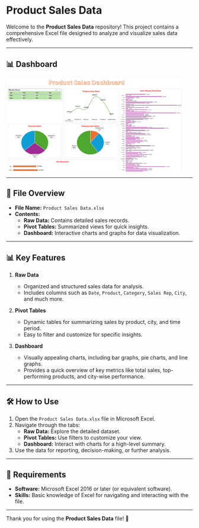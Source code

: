 # Product Sales Data

Welcome to the **Product Sales Data** repository! This project contains a comprehensive Excel file designed to analyze and visualize sales data effectively.

---

## 📊 Dashboard

<img src="Dashboard.png" height="250px" width="480px">

---

## 📂 File Overview

- **File Name:** `Product Sales Data.xlsx`  
- **Contents:**  
    - **Raw Data:** Contains detailed sales records.  
    - **Pivot Tables:** Summarized views for quick insights.  
    - **Dashboard:** Interactive charts and graphs for data visualization.

---

## 📊 Key Features

1. **Raw Data**  
     - Organized and structured sales data for analysis.  
     - Includes columns such as `Date`, `Product`, `Category`, `Sales Rep`, `City`, and much more.

2. **Pivot Tables**  
     - Dynamic tables for summarizing sales by product, city, and time period.  
     - Easy to filter and customize for specific insights.

3. **Dashboard**  
     - Visually appealing charts, including bar graphs, pie charts, and line graphs.  
     - Provides a quick overview of key metrics like total sales, top-performing products, and city-wise performance.

---

## 🛠️ How to Use

1. Open the `Product Sales Data.xlsx` file in Microsoft Excel.  
2. Navigate through the tabs:  
     - **Raw Data:** Explore the detailed dataset.  
     - **Pivot Tables:** Use filters to customize your view.  
     - **Dashboard:** Interact with charts for a high-level summary.  
3. Use the data for reporting, decision-making, or further analysis.

---

## 📌 Requirements

- **Software:** Microsoft Excel 2016 or later (or equivalent software).  
- **Skills:** Basic knowledge of Excel for navigating and interacting with the file.

---

Thank you for using the **Product Sales Data** file! 🚀  